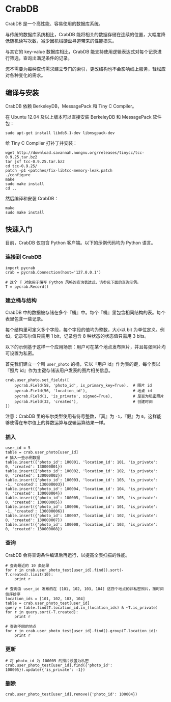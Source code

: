 # CrabDB

CrabDB 是一个高性能、容易使用的数据库系统。

与传统的数据库系统相比，CrabDB 能将相关的数据存储在连续的位置，大幅度降低随机读写次数，减少因机械硬盘寻道带来的性能损失。

与其它的 key-value 数据库相比，CrabDB 能支持使用逻辑表达式对每个记录进行筛选，查询出满足条件的记录。

您不需要为每种查询需求建立专门的索引，更改结构也不会影响线上服务，轻松应对各种变化的需求。

## 编译与安装

CrabDB 依赖 BerkeleyDB，MessagePack 和 Tiny C Compiler。

在 Ubuntu 12.04 及以上版本可以直接安装 BerkeleyDB 和 MessagePack 软件包：

    sudo apt-get install libdb5.1-dev libmsgpack-dev

给 Tiny C Compiler 打补丁并安装：

    wget http://download.savannah.nongnu.org/releases/tinycc/tcc-0.9.25.tar.bz2
    tar jxf tcc-0.9.25.tar.bz2
    cd tcc-0.9.25/
    patch -p1 <patches/fix-libtcc-memory-leak.patch
    ./configure
    make
    sudo make install
    cd ..

然后编译和安装 CrabDB：

    make
    sudo make install

## 快速入门

目前，CrabDB 仅包含 Python 客户端。以下的示例代码均为 Python 语言。

### 连接到 CrabDB

    import pycrab
    crab = pycrab.Connection(host='127.0.0.1')

    # 这个 T 对象用于编写 Python 风格的查询表达式，请参见下面的查询示例。
    T = pycrab.Record()

### 建立桶与结构

CrabDB 中的数据被存储在多个『桶』中。每个『桶』里包含相同结构的表。每个表里包含一些记录。

每个结构里可定义多个字段，每个字段的值均为整数，大小以 bit 为单位定义。例如，记录布尔值只需用 1 bit，记录包含 8 种状态的状态值只需用 3 bits。

以下的示例基于这样一个应用场景：用户可在某个地点发布照片，并且每张照片均可设置为私密。

首先我们建立一个叫 `user_photo` 的桶，它以『用户 id』作为表的键，每个表以『照片 id』作为主键存储该用户发表的图片相关信息。

    crab.user_photo.set_fields([
        pycrab.Field(58, 'photo_id', is_primary_key=True),  # 图片 id
        pycrab.Field(56, 'location_id'),                    # 地点 id
        pycrab.Field(1, 'is_private', signed=True),         # 是否为私密照片
        pycrab.Field(32, 'created'),                        # 创建时间
    ])

注意：CrabDB 里的布尔类型使用有符号整数，『真』为 `-1`，『假』为 `0`。这样能够使得在布尔值上的算数运算与逻辑运算结果一样。

### 插入

    user_id = 5
    table = crab.user_photo[user_id]
    # 插入一些示例数据
    table.insert({'photo_id': 100001, 'location_id': 101, 'is_private':  0, 'created': 130000001})
    table.insert({'photo_id': 100002, 'location_id': 102, 'is_private':  0, 'created': 130000002})
    table.insert({'photo_id': 100003, 'location_id': 103, 'is_private': -1, 'created': 130000003})
    table.insert({'photo_id': 100004, 'location_id': 104, 'is_private':  0, 'created': 130000004})
    table.insert({'photo_id': 100005, 'location_id': 105, 'is_private':  0, 'created': 130000005})
    table.insert({'photo_id': 100006, 'location_id': 101, 'is_private': -1, 'created': 130000006})
    table.insert({'photo_id': 100007, 'location_id': 102, 'is_private':  0, 'created': 130000007})
    table.insert({'photo_id': 100008, 'location_id': 103, 'is_private':  0, 'created': 130000008})

### 查询

CrabDB 会将查询条件编译后再运行，以提高全表扫描的性能。

    # 查询最近的 10 条记录
    for r in crab.user_photo_test[user_id].find().sort(-T.created).limit(10):
        print r

    # 查询由 user_id 发布的在 [101, 102, 103, 104] 这四个地点的非私密照片，按时间倒序排序
    location_ids = [101, 102, 103, 104]
    table = crab.user_photo_test[user_id]
    query = table.find(T.location_id.in_(location_ids) & ~T.is_private)
    for r in query.sort(-T.created):
        print r

    # 查询不同的地点
    for r in crab.user_photo_test[user_id].find().group(T.location_id):
        print r

### 更新
    
    # 将 photo_id 为 100005 的照片设置为私密
    crab.user_photo_test[user_id].find({'photo_id': 100005}).update({'is_private': -1})

### 删除
    crab.user_photo_test[user_id].remove({'photo_id': 100004})
